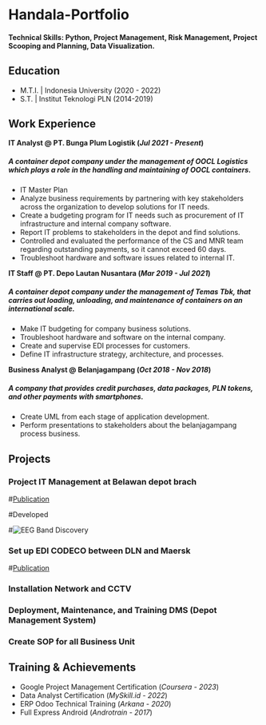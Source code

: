 # Handala-Portfolio

#### Technical Skills: Python, Project Management, Risk Management, Project Scooping and Planning, Data Visualization.

## Education					       		
- M.T.I. | Indonesia University (2020 - 2022) 			        		
- S.T. | Institut Teknologi PLN (2014-2019)

## Work Experience
**IT Analyst @ PT. Bunga Plum Logistik (_Jul 2021 - Present_)**
##### A container depot company under the management of OOCL Logistics which plays a role in the handling and maintaining of OOCL containers.
- IT Master Plan
- Analyze business requirements by partnering with key stakeholders across the organization to develop solutions for IT needs.
- Create a budgeting program for IT needs such as procurement of IT infrastructure and internal company software.
- Report IT problems to stakeholders in the depot and find solutions.
- Controlled and evaluated the performance of the CS and MNR team regarding outstanding payments, so it cannot exceed 60 days.
- Troubleshoot hardware and software issues related to internal IT.

**IT Staff @ PT. Depo Lautan Nusantara (_Mar 2019 - Jul 2021_)**
##### A container depot company under the management of Temas Tbk, that carries out loading, unloading, and maintenance of containers on an international scale.
- Make IT budgeting for company business solutions.
- Troubleshoot hardware and software on the internal company.
- Create and supervise EDI processes for customers.
- Define IT infrastructure strategy, architecture, and processes.

**Business Analyst @ Belanjagampang (_Oct 2018 - Nov 2018_)**
##### A company that provides credit purchases, data packages, PLN tokens, and other payments with smartphones.
- Create UML from each stage of application development.
- Perform presentations to stakeholders about the belanjagampang process business.


## Projects
### Project IT Management at Belawan depot brach
#[Publication](https://www.mdpi.com/1424-8220/22/8/3048)

#Developed

#![EEG Band Discovery](/assets/img/eeg_band_discovery.jpeg)

### Set up EDI CODECO between DLN and Maersk
#[Publication](https://www.mdpi.com/1424-8220/22/11/4240)

### Installation Network and CCTV

### Deployment, Maintenance, and Training DMS (Depot Management System) 
### Create SOP for all Business Unit

## Training & Achievements 
- Google Project Management Certification (_Coursera - 2023_)
- Data Analyst Certification (_MySkill.id - 2022_)
- ERP Odoo Technical Training (_Arkana - 2020_)
- Full Express Android (_Androtrain - 2017_)

